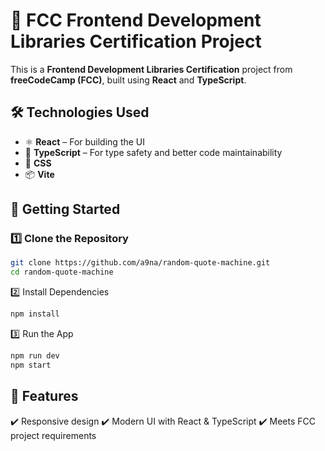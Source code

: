 # 🚀 FCC Frontend Development Libraries Certification Project  

This is a **Frontend Development Libraries Certification** project from **freeCodeCamp (FCC)**, built using **React** and **TypeScript**.  

## 🛠️ Technologies Used  
- ⚛️ **React** – For building the UI  
- 🔷 **TypeScript** – For type safety and better code maintainability  
- 🎨 **CSS**  
- 📦 **Vite** 

## 🚀 Getting Started  
### 1️⃣ Clone the Repository  
```bash
git clone https://github.com/a9na/random-quote-machine.git
cd random-quote-machine
```

2️⃣ Install Dependencies
```bash
npm install
```

3️⃣ Run the App
```bash
npm run dev  
npm start   
```

## 📝 Features
✔️ Responsive design
✔️ Modern UI with React & TypeScript
✔️ Meets FCC project requirements

